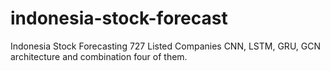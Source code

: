 # indonesia-stock-forecast
Indonesia Stock Forecasting
727 Listed Companies
CNN, LSTM, GRU, GCN architecture and combination four of them.
